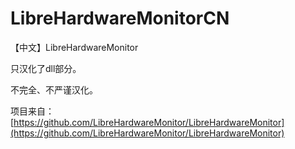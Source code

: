 # LibreHardwareMonitorCN
【中文】LibreHardwareMonitor

只汉化了dll部分。

不完全、不严谨汉化。

项目来自：[https://github.com/LibreHardwareMonitor/LibreHardwareMonitor](https://github.com/LibreHardwareMonitor/LibreHardwareMonitor)
